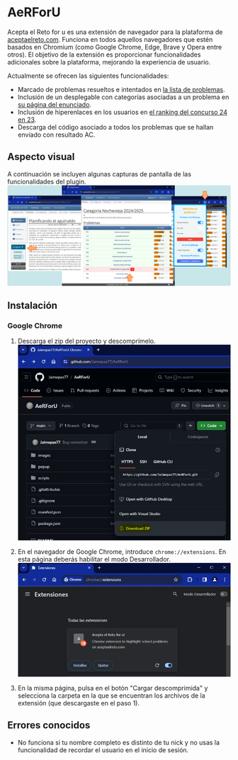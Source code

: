 # AeRForU
Acepta el Reto for u es una extensión de navegador para la plataforma de [aceptaelreto.com](https://aceptaelreto.com).
Funciona en todos aquellos navegadores que estén basados en Chromium (como Google Chrome, Edge, Brave y Opera entre otros).
El objetivo de la extensión es proporcionar funcionalidades adicionales sobre la plataforma, mejorando la experiencia de usuario.

Actualmente se ofrecen las siguientes funcionalidades:
- Marcado de problemas resueltos e intentados en [la lista de problemas](https://aceptaelreto.com/problems/volumes.php/?vol=71).
- Inclusión de un desplegable con categorías asociadas a un problema en [su página del enunciado](https://aceptaelreto.com/problem/statement.php?id=116).
- Inclusión de hiperenlaces en los usuarios en [el ranking del concurso 24 en 23](https://aceptaelreto.com/24en23/2025/clasificacion.php).
- Descarga del código asociado a todos los problemas que se hallan enviado con resultado AC.

## Aspecto visual
A continuación se incluyen algunas capturas de pantalla de las funcionalidades del plugin.
![Ejemplo del plugin sobre los problemas de Las 12 uvas (2023)](/images/example3.png)

## Instalación
### Google Chrome
1. Descarga el zip del proyecto y descomprímelo.
![Ejemplo de descargar como zip](/images/step1.jpg)

2. En el navegador de Google Chrome, introduce `chrome://extensions`. En esta
página deberás habilitar el modo Desarrollador.
![Ejemplo del chrome://extensions](/images/step2.jpg)

3. En la misma página, pulsa en el botón "Cargar descomprimida" y selecciona la carpeta en la que se encuentran los archivos de la extensión (que descargaste en el paso 1).

## Errores conocidos
- No funciona si tu nombre completo es distinto de tu nick y no usas la funcionalidad de recordar el usuario en el inicio de sesión.
